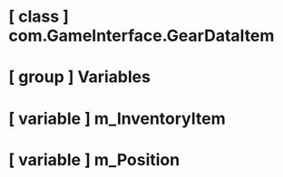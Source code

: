 # [ class ] com.GameInterface.GearDataItem

# [ group ] Variables

# [ variable ] m_InventoryItem

# [ variable ] m_Position

